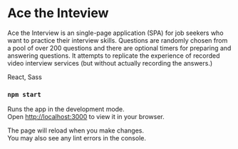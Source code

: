 # Ace the Inteview
Ace the Interview is an single-page application (SPA) for job seekers who want to practice their interview skills. Questions are randomly chosen from a pool of over 200 questions and there are optional timers for preparing and answering questions. It attempts to replicate the experience of recorded video interview services (but without actually recording the answers.)

React, Sass

### `npm start`

Runs the app in the development mode.\
Open [http://localhost:3000](http://localhost:3000) to view it in your browser.

The page will reload when you make changes.\
You may also see any lint errors in the console.


